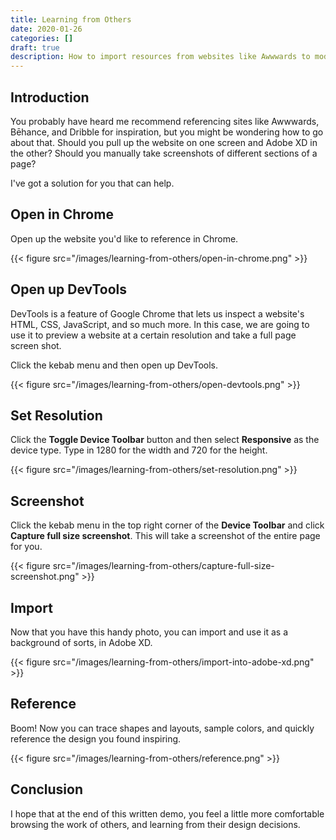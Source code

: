 ```yaml
---
title: Learning from Others
date: 2020-01-26
categories: []
draft: true
description: How to import resources from websites like Awwwards to model layouts, styles, and more.
---
```


## Introduction

You probably have heard me recommend referencing sites like Awwwards, Bēhance, and Dribble for inspiration, but you might be wondering how to go about that. Should you pull up the website on one screen and Adobe XD in the other? Should you manually take screenshots of different sections of a page?

I've got a solution for you that can help.

## Open in Chrome

Open up the website you'd like to reference in Chrome.

{{< figure src="/images/learning-from-others/open-in-chrome.png" >}}

## Open up DevTools

DevTools is a feature of Google Chrome that lets us inspect a website's HTML, CSS, JavaScript, and so much more. In this case, we are going to use it to preview a website at a certain resolution and take a full page screen shot.

Click the kebab menu and then open up DevTools.

{{< figure src="/images/learning-from-others/open-devtools.png" >}}

## Set Resolution

Click the **Toggle Device Toolbar** button and then select **Responsive** as the device type. Type in 1280 for the width and 720 for the height.

{{< figure src="/images/learning-from-others/set-resolution.png" >}}

## Screenshot

Click the kebab menu in the top right corner of the **Device Toolbar** and click **Capture full size screenshot**. This will take a screenshot of the entire page for you.

{{< figure src="/images/learning-from-others/capture-full-size-screenshot.png" >}}

## Import

Now that you have this handy photo, you can import and use it as a background of sorts, in Adobe XD.

{{< figure src="/images/learning-from-others/import-into-adobe-xd.png" >}}

## Reference

Boom! Now you can trace shapes and layouts, sample colors, and quickly reference the design you found inspiring.

{{< figure src="/images/learning-from-others/reference.png" >}}

## Conclusion

I hope that at the end of this written demo, you feel a little more comfortable browsing the work of others, and learning from their design decisions.


